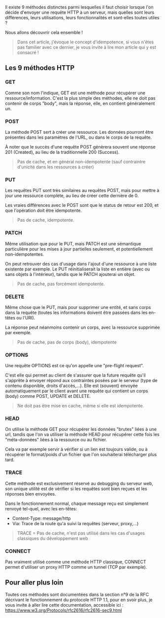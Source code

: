 Il existe 9 méthodes distinctes parmi lesquelles il faut choisir lorsque l'on décide d'envoyer une requête HTTP à un serveur, mais quelles sont leurs différences, leurs utilisations, leurs fonctionnalités et sont-elles toutes utiles ?

Nous allons découvrir cela ensemble !

> Dans cet article, j'évoque le concept d'idempotence, si vous n'êtes pas familier avec ce dernier, je vous invite à lire mon article qui y est consacré !


## Les 9 méthodes HTTP
### GET

Comme son nom l'indique, GET est une méthode pour récupérer une ressource/information. C'est la plus simple des méthodes, elle ne doit pas contenir de corps "body", mais la réponse, elle, en contient généralement un.


### POST

La méthode POST sert à créer une ressource. Les données pourront être présentes dans les paramètres de l'URL, ou dans le corps de la requête.

À noter que le succès d'une requête POST génèrera souvent une réponse 201 (Created), au lieu de la traditionnelle 200 (Success).

> Pas de cache, et en général non-idempotente (sauf contraintre d'unicité dans les ressources à créer)


### PUT

Les requêtes PUT sont très similaires au requêtes POST, mais pour mettre à jour une ressource complète, au lieu de créer cette dernière de 0.

Les vraies différences avec le POST sont que le status de retour est 200, et que l'opération doit être idempotente.

> Pas de cache, idempotente.


### PATCH

Même utilisation que pour le PUT, mais PATCH est une sémantique particulière pour les mises à jour partielles seulement, et potentiellement non-idempotentes.

On peut retrouver des cas d'usage dans l'ajout d'une ressource à une liste existente par exemple. Le PUT réinitialiserait la liste en entière (avec ou sans objets à l'intérieur), tandis que le PATCH ajouterai un objet.  

> Pas de cache, pas forcément idempotente.


### DELETE

Même chose que le PUT, mais pour supprimer une entité, et sans corps dans la requête (toutes les informations doivent être passées dans les en-têtes ou l'URI).

La réponse peut néanmoins contenir un corps, avec la ressource supprimée par exemple.

> Pas de cache, pas de corps (body), idempotente


### OPTIONS

Une requête OPTIONS est ce qu'on appelle une "pre-flight request".

C'est elle qui permet au client de s'assurer que la future requête qu'il s'apprète à envoyer répond aux contraintes posées par le serveur (type de contenu disponible, droits d'accès,...). Elle est (souvent) envoyée automatiquement par le client avant une requête qui contient un corps (body) comme POST, UPDATE et DELETE.

> Ne doit pas être mise en cache, même si elle est idempotente.


### HEAD

On utilise la méthode GET pour récupérer les données "brutes" liées à une url, tandis que l'on va utiliser la méthode HEAD pour récupérer cette fois les "méta-données" liées à la ressource ou au fichier.

Cela va par exemple servir à vérifier si un lien est toujours valide, ou à récupérer le format/poids d'un fichier que l'on souhaiterai télécharger plus tard.


### TRACE

Cette méthode est exclusivement réservé au debugging du serveur web, son unique utilité est de vérifier si les requêtes sont bien reçues et les réponses bien envoyées.

Dans le fonctionnement normal, chaque message reçu est simplement renvoyé tel-quel, avec les en-têtes:

- Content-Type: message/http
- Via: Trace de la route qu'a suivi la requêtes (serveur, proxy,...)

> TRACE = Pas de cache, n'est pas utilisé dans les cas d'usages classiques du développement web


### CONNECT

Pas vraiment utilisé comme une méthode HTTP classique, CONNECT permet d'utiliser un proxy HTTP comme un tunnel (TCP par exemple).


## Pour aller plus loin

Toutes ces méthodes sont documentées dans la section n°9 de la RFC décrivant le fonctionnement du protocole HTTP 1.1, pour en svoir plus, je vous invite à aller lire cette documentation, accessible ici : https://www.w3.org/Protocols/rfc2616/rfc2616-sec9.html